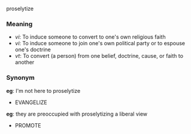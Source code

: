 proselytize
### Meaning
+ _vi_: To induce someone to convert to one's own religious faith
+ _vi_: To induce someone to join one's own political party or to espouse one's doctrine
+ _vt_: To convert (a person) from one belief, doctrine, cause, or faith to another

### Synonym

__eg__: I'm not here to proselytize

+ EVANGELIZE

__eg__: they are preoccupied with proselytizing a liberal view

+ PROMOTE


